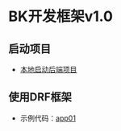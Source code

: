 # BK开发框架v1.0


## 启动项目

- [本地启动后端项目](docs/install/backend_install.md)

## 使用DRF框架

- 示例代码：[app01](http://gitlab.canway.net/kris/app01)